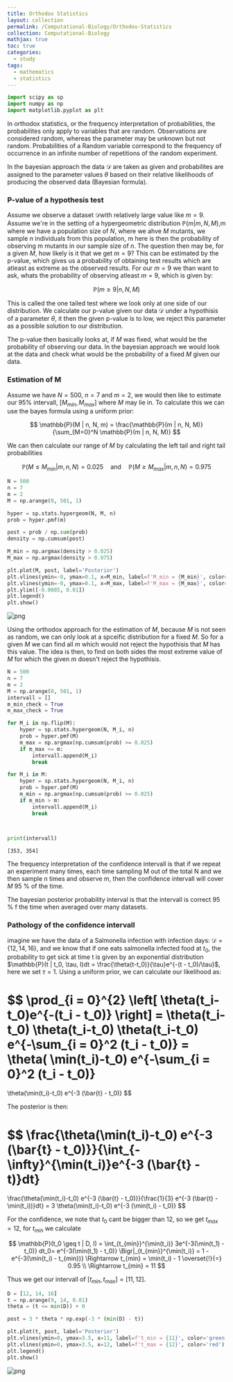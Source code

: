 ```yaml
---
title: Orthodox Statistics
layout: collection
permalink: /Computational-Biology/Orthodox-Statistics
collection: Computational-Biology
mathjax: true
toc: true
categories:
  - study
tags:
  - mathematics
  - statistics
---
```



```python
import scipy as sp
import numpy as np
import matplotlib.pyplot as plt
```

In orthodox statistics, or the frequency interpretation of probabilities, the probabilites only apply to variables that are random. Observations are considered random, whereas the parameter may be unknown but not random. Probabilities of a Random variable correspond to the frequency of occurrence in an infinite number of repetitions of the random experiment.

In the bayesian approach the data $\mathcal{D}$ are taken as given and probabilites are assigned to the parameter values $\theta$ based on their relative likelihoods of producing the observed data (Bayesian formula).

### P-value of a hypothesis test

Assume we observe a dataset $\mathcal{D}$with relatively large value like $m=9$. Assume we're in the setting of a hypergeometric distribution $\mathbb{P}(m | m, N, M)$,m where we have a population size of $N$, where we ahve $M$ mutants, we sample $n$ individuals from this population, m here is then the probability of observing m mutants in our sample size of $n$. The question then may be, for a given $M$, how likely is it that we get $m = 9$?
This can be estimated by the p-value, which gives us a probability of obtaining test results which are atleast as extreme as the observed results.
For our $m = 9$ we than want to ask, whats the probability of observing atleast $m = 9$, which is given by:

$$
\mathbb{P}(m \geq 9 | n, N, M)
$$

This is called the one tailed test where we look only at one side of our distribution. We calculate our p-value given our data $\mathcal{D}$ under a hypothisis of a parameter $\theta$, it then the given p-value is to low, we reject this parameter as a possible solution to our distribution.

The p-value then basically looks at, if $M$ was fixed, what would be the probability of observing our data. 
In the bayesian approach we would look at the data and check what would be the probability of a fixed $M$ given our data.

### Estimation of M

Assume we have $N=500$, $n = 7$ and $m=2$, we would then like to estimate our 95% intervall, $[M_{min}, M_{max}]$ where $M$ may lie in. To calculate this we can use the bayes formula using a uniform prior:

$$
\mathbb{P}(M | n, N, m) = \frac{\mathbb{P}(m | n, N, M)}{\sum_{M=0}^N \mathbb{P}(m | n, N, M)}
$$

We can then calculate our range of $M$ by calculating the left tail and right tail probabilities

$$
\mathbb{P}(M \leq M_{min} | m, n, N) = 0.025 \quad \text{and} \quad \mathbb{P}(M \geq M_{max} | m, n, N) = 0.975
$$


```python
N = 500
n = 7
m = 2
M = np.arange(0, 501, 1)

hyper = sp.stats.hypergeom(N, M, n)
prob = hyper.pmf(m)

post = prob / np.sum(prob)
density = np.cumsum(post)

M_min = np.argmax(density > 0.025)
M_max = np.argmax(density > 0.975)

plt.plot(M, post, label='Posterior')
plt.vlines(ymin=-0, ymax=0.1, x=M_min, label=f'M_min = {M_min}', color='green')
plt.vlines(ymin=-0, ymax=0.1, x=M_max, label=f'M_max = {M_max}', color='red')
plt.ylim([-0.0005, 0.01])
plt.legend()
plt.show()
```


    
![png](../images/04-orthodox-statistics_files/04-orthodox-statistics_6_0.png)
    


Using the orthodox approach for the estimation of $M$, because $M$ is not seen as random,  we can only look at a spceific distribution for a fixed $M$. 
So for a given $M$ we can find all $m$ which would not reject the hypothisis that $M$ has this value.
The idea is then, to find on both sides the most extreme value of $M$ for which the given $m$ doesn't reject the hypothisis.


```python
N = 500
n = 7
m = 2
M = np.arange(0, 501, 1)
intervall = []
m_min_check = True
m_max_check = True

for M_i in np.flip(M):
    hyper = sp.stats.hypergeom(N, M_i, n)
    prob = hyper.pmf(M)
    m_max = np.argmax(np.cumsum(prob) >= 0.025)
    if m_max <= m:
        intervall.append(M_i)
        break

for M_i in M:
    hyper = sp.stats.hypergeom(N, M_i, n)
    prob = hyper.pmf(M)
    m_min = np.argmax(np.cumsum(prob) >= 0.025)
    if m_min > m:
        intervall.append(M_i)
        break
        


print(intervall)
```

    [353, 354]
    

The frequency interpretation of the confidence intervall is that if we repeat an experiment many times, each time sampling M out of the total N and we then sample n times and observe m, then the confidence intervall will cover $M$ 95 % of the time.

The bayesian posterior probability interval is that the intervall is correct 95 % f the time when averaged over many datasets.

### Pathology of the confidence intervall

imagine we have the data of a Salmonella infection with infection days: $\mathcal{D} = \{12, 14, 16\}$, and we know that if one eats salmonella infected food at $t_0$, the probability to get sick at time t is given by an exponential distribution $\mathbb{P}(t | t_0, \tau, I)dt = \frac{\theta(t-t_0)}{\tau}e^{-(t - t_0)/\tau}$, here we set $\tau = 1$. Using a uniform prior, we can calculate our likelihood as:

$$
\prod_{i = 0}^{2} \left[ \theta(t_i-t_0)e^{-(t_i - t_0)} \right] = \theta(t_i-t_0) \theta(t_i-t_0) \theta(t_i-t_0) e^{-\sum_{i = 0}^2 (t_i - t_0)} = \theta(
\min(t_i)-t_0) e^{-\sum_{i = 0}^2 (t_i - t_0)}
=
\theta(\min(t_i)-t_0) e^{-3 (\bar{t} - t_0)}
$$

The posterior is then:

$$
\frac{\theta(\min(t_i)-t_0) e^{-3 (\bar{t} - t_0)}}{\int_{-\infty}^{\min(t_i)}e^{-3 (\bar{t} - t)}dt} 
= 
\frac{\theta(\min(t_i)-t_0) e^{-3 (\bar{t} - t_0)}}{\frac{1}{3} e^{-3 (\bar{t} - \min(t_i))}dt} = 3 \theta(\min(t_i)-t_0) e^{-3 (\min(t_i) - t_0)}
$$

For the confidence, we note that $t_0$ cant be bigger than 12, so we get $t_{max} = 12$, for $t_{min}$ we calculate

$$
\mathbb{P}(t_0 \geq t | D, I) = \int_{t_{min}}^{\min(t_i)} 3e^{-3(\min(t_1) - t_0)} dt_0= e^{-3(\min(t_1) - t_0)} \Bigr|_{t_{min}}^{\min(t_i)} = 1 - e^{-3(\min(t_i) - t_{min})} \Rightarrow t_{min} = \min(t_i) - 1 \overset{!}{=} 0.95 \\
\Rightarrow t_{min} = 11
$$

Thus we get our intervall of $[t_{min}, t_{max}] = [11, 12]$.


```python
D = [12, 14, 16]
t = np.arange(9, 14, 0.01)
theta = (t <= min(D)) + 0

post = 3 * theta * np.exp(-3 * (min(D) - t))

plt.plot(t, post, label='Posterior')
plt.vlines(ymin=0, ymax=3.5, x=11, label=f't_min = {11}', color='green')
plt.vlines(ymin=0, ymax=3.5, x=12, label=f't_max = {12}', color='red')
plt.legend()
plt.show()
```


    
![png](../images/04-orthodox-statistics_files/04-orthodox-statistics_11_0.png)
    



```python

```
